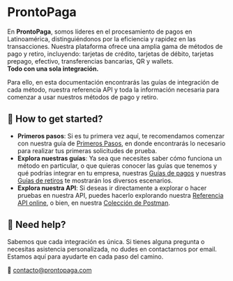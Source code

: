 # ProntoPaga

En **ProntoPaga**, somos líderes en el procesamiento de pagos en Latinoamérica, distinguiéndonos por la eficiencia y rapidez en las transacciones. Nuestra plataforma ofrece una amplia gama de métodos de pago y retiro, incluyendo: tarjetas de crédito, tarjetas de débito, tarjetas prepago, efectivo, transferencias bancarias, QR y wallets.  
**Todo con una sola integración.**

Para ello, en esta documentación encontrarás las guías de integración de cada método, nuestra referencia API y toda la información necesaria para comenzar a usar nuestros métodos de pago y retiro.

## 🚀 How to get started?

- **Primeros pasos**: Si es tu primera vez aquí, te recomendamos comenzar con nuestra guía de [Primeros Pasos](#), en donde encontrarás lo necesario para realizar tus primeras solicitudes de prueba.
- **Explora nuestras guías**: Ya sea que necesites saber cómo funciona un método en particular, o que quieras conocer las guías que tenemos y qué podrías integrar en tu empresa, nuestras [Guías de pagos](#) y nuestras [Guías de retiros](#) te mostrarán los diversos escenarios.
- **Explora nuestra API**: Si deseas ir directamente a explorar o hacer pruebas en nuestra API, puedes hacerlo explorando nuestra [Referencia API online](#), o bien, en nuestra [Colección de Postman](#).

## 💬 Need help?

Sabemos que cada integración es única. Si tienes alguna pregunta o necesitas asistencia personalizada, no dudes en contactarnos por email. Estamos aquí para ayudarte en cada paso del camino.

📩 [contacto@prontopaga.com](mailto:contacto@prontopaga.com)